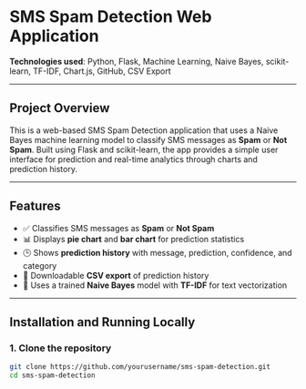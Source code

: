# SMS Spam Detection Web Application

**Technologies used**: Python, Flask, Machine Learning, Naive Bayes, scikit-learn, TF-IDF, Chart.js, GitHub, CSV Export

---

## Project Overview

This is a web-based SMS Spam Detection application that uses a Naive Bayes machine learning model to classify SMS messages as **Spam** or **Not Spam**. Built using Flask and scikit-learn, the app provides a simple user interface for prediction and real-time analytics through charts and prediction history.

---

## Features

- ✅ Classifies SMS messages as **Spam** or **Not Spam**
- 📊 Displays **pie chart** and **bar chart** for prediction statistics
- 🕒 Shows **prediction history** with message, prediction, confidence, and category
- 📁 Downloadable **CSV export** of prediction history
- 🧠 Uses a trained **Naive Bayes** model with **TF-IDF** for text vectorization

---

## Installation and Running Locally

### 1. Clone the repository

```bash
git clone https://github.com/yourusername/sms-spam-detection.git
cd sms-spam-detection
